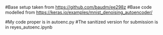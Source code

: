 #Base setup taken from https://github.com/baudm/ee298z
#Base code modelled from https://keras.io/examples/mnist_denoising_autoencoder/

#My code proper is in autoenc.py
#The sanitized version for submission is in reyes_autoenc.ipynb
